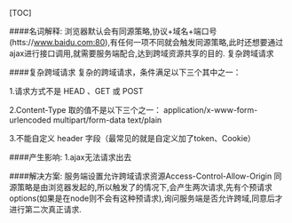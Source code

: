 [TOC]

####名词解释:
浏览器默认会有同源策略,协议+域名+端口号(htts://www.baidu.com:80),有任何一项不同就会触发同源策略,此时还想要通过ajax进行接口调用,就需要服务端配合,达到跨域资源共享的目的. 复杂跨域请求

####复杂跨域请求
复杂的跨域请求，条件满足以下三个其中之一：

1.请求方式不是 HEAD 、GET 或 POST  

2.Content-Type 取的值不是以下三个之一：
application/x-www-form-urlencoded
multipart/form-data
text/plain

3.不能自定义 header 字段（最常见的就是自定义加了token、Cookie）

####产生影响:
1.ajax无法请求出去

####解决方案:
服务端设置允许跨域请求资源Access-Control-Allow-Origin
同源策略是由浏览器发起的,所以触发了的情况下,会产生两次请求,先有个预请求options(如果是在node则不会有这种预请求),询问服务端是否允许跨域,同意后才进行第二次真正请求.

